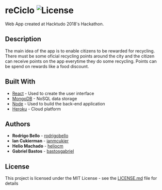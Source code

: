 # reCiclo ![License](https://img.shields.io/github/license/mashape/apistatus.svg)

Web App created at Hacktudo 2018's Hackathon.

## Description

The main idea of the app is to enable citizens to be rewarded for recycling. There must be some oficial recycling points around the city and the citizen can receive points on the app everytime they do some recycling. Points can be spend on rewards like a food discount.

## Built With

* [React](https://reactjs.org/) - Used to create the user interface
* [MongoDB](https://www.mongodb.com/) - NoSQL data storage
* [Node](https://nodejs.org/en/) - Used to build the back-end application
* [Heroku](https://www.heroku.com/) - Cloud platform

## Authors

* **Rodrigo Bello** - [rodrigobello](https://github.com/rodrigobello)
* **Ian Cukierman** - [ianmcukier](https://github.com/ianmcukier)
* **Helio Machado** - [heliocm](https://github.com/heliocm)
* **Gabriel Bastos** - [bastosgabriel](https://github.com/bastosgabriel)

## License

This project is licensed under the MIT License - see the [LICENSE.md](LICENSE.md) file for details

